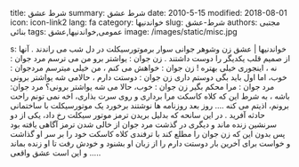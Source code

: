 title: شرط عشق
summary: شرط عشق
date: 2010-5-15
modified: 2018-08-01
icon:  icon-link2
lang: fa
category: خواندنیها
slug: شرط-عشق
authors: مجتبی بنائی
tags: عمومی,خواندنیها,عشق
image: /images/static/misc.jpg

s: خواندنیها | عشق    زن وشوهر جوانی  سوار  برموتورسیکلت  در  دل  شب  می  راندند . آنها  از  صمیم  قلب  یکدیگر  را  دوست  داشتند . زن  جوان : یواشتر  برو  من  می  ترسم  مرد  جوان : نه  ،  اینجوری  خیلی  بهتره ! زن  جوان : خواهش  می  کنم  ،  من  خیلی  میترسم  مردجوان : خوب،  اما اول باید  بگی  دوستم  داری  زن  جوان : دوستت  دارم  ،  حالامی  شه  یواشتر  برونی   مرد  جوان : مرا  محکم  بگیر  زن  جوان : خوب،  حالا  می  شه  یواشتر  برونی؟  مرد  جوان: باشه ، به شرط این  که  کلاه  کاسکت  مرا  برداری  و  روی  سرت  بذاری،  اخه  نمی  تونم  راحت  برونم،  اذیتم  می  کنه ....  روز  بعد  روزنامه  ها  نوشتند  برخورد  یک  موتورسیکلت  با  ساختمانی  حادثه  آفرید . در  این  سانحه  که  بدلیل  بریدن  ترمز  موتور سیکلت  رخ  داد،  یکی  از  دو  سرنشین  زنده  ماند  و  دیگری  در  گذشت  مرد  جوان  از خالی  شدن  ترمز  آگاهی  یافته  بود  پس  بدون  این  که  زن  جوان  را  مطلع  کند  با  ترفندی  کلاه  کاسکت  خود  را  بر  سر  او  گذاشت  و  خواست  برای  آخرین  بار  دوستت  دارم را از زبان او بشنود و خودش رفت تا او زنده بماند و این  است  عشق  واقعی .....
